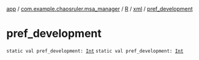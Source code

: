 [app](../../../index.md) / [com.example.chaosruler.msa_manager](../../index.md) / [R](../index.md) / [xml](index.md) / [pref_development](.)

# pref_development

`static val pref_development: `[`Int`](https://kotlinlang.org/api/latest/jvm/stdlib/kotlin/-int/index.html)
`static val pref_development: `[`Int`](https://kotlinlang.org/api/latest/jvm/stdlib/kotlin/-int/index.html)